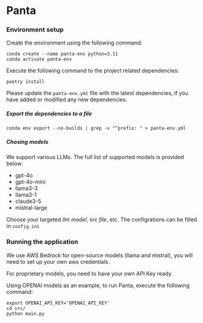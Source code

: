# Panta

### Environment setup
Create the environment using the following command:
```
conda create --name panta-env python=3.11
conda activate panta-env
```

Execute the following command to the project related dependencies:
```
poetry install
```

Please update the `panta-env.yml` file with the latest dependencies, if you have added or modified any new dependencies. 

##### Export the dependencies to a file
```
conda env export --no-builds | grep -v "^prefix: " > panta-env.yml
```

##### Chosing models
We support various LLMs. The full list of supported models is provided below:
- gpt-4o
- gpt-4o-mini
- llama3-3
- llama3-1
- claude3-5
- mistral-large

Choose your targeted _llm model_, _src file_, etc. The configrations can be filled in ```config.ini```

### Running the application
We use AWS Bedrock for open-source models (llama and mistral), you will need to set up your own aws credentials.

For proprietary models, you need to have your own API Key ready.

Using OPENAI models as an example, to run Panta,  execute the following command:

```
export OPENAI_API_KEY='OPENAI_API_KEY'
cd src/
python main.py
```

